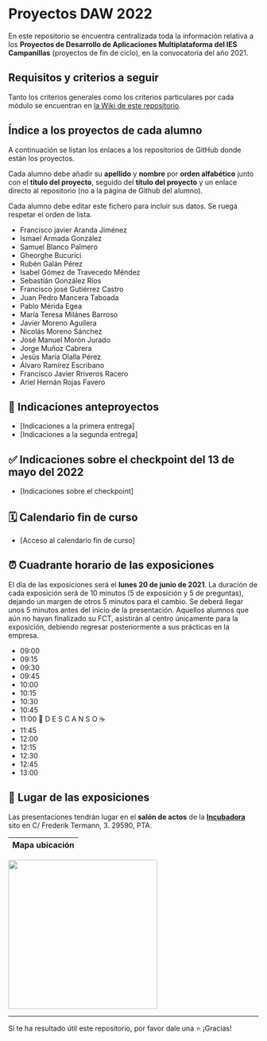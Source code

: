 # Proyectos DAW 2022

En este repositorio se encuentra centralizada toda la información relativa a los **Proyectos de Desarrollo de Aplicaciones Multiplataforma del IES Campanillas** (proyectos de fin de ciclo), en la convocatoria del año 2021.

## Requisitos y criterios a seguir

Tanto los criterios generales como los criterios particulares por cada módulo se encuentran en [la Wiki de este repositorio](https://github.com/IESCampanillas/proyectos-daw-2022/wiki).

## Índice a los proyectos de cada alumno

A continuación se listan los enlaces a los repositorios de GitHub donde están los proyectos. 

Cada alumno debe añadir su **apellido** y **nombre** por **orden alfabético** junto con el **título del proyecto**, seguido del **título del proyecto** y un enlace directo al repositorio (no a la página de Github del alumno). 

Cada alumno debe editar este fichero para incluir sus datos. Se ruega respetar el orden de lista.


* Francisco javier Aranda Jiménez
* Ismael Armada González
* Samuel Blanco Palmero
* Gheorghe Bucurici
* Rubén Galán Pérez
* Isabel Gómez de Travecedo Méndez
* Sebastián González Ríos
* Francisco josé Gutiérrez Castro
* Juan Pedro Mancera Taboada
* Pablo Mérida Egea
* María Teresa Milánes Barroso
* Javier Moreno Aguilera
* Nicolás Moreno Sánchez
* José Manuel Morón Jurado
* Jorge Muñoz Cabrera
* Jesús María Olalla Pérez
* Álvaro Ramírez Escribano
* Francisco Javier Rriveros Racero
* Ariel Hernán Rojas Favero



## 📝 Indicaciones anteproyectos
* [Indicaciones a la primera entrega]
* [Indicaciones a la segunda entrega]

## ✅ Indicaciones sobre el checkpoint del 13 de mayo del 2022
* [Indicaciones sobre el checkpoint]

## 🗓️ Calendario fin de curso
* [Acceso al calendario fin de curso]

## ⏰ Cuadrante horario de las exposiciones

El día de las exposiciones será el **lunes 20 de junio de 2021**. La duración de cada exposición será de 10 minutos (5 de exposición y 5 de preguntas), dejando un margen de otros 5 minutos para el cambio. Se deberá llegar unos 5 minutos antes del inicio de la presentación. Aquellos alumnos que aún no hayan finalizado su FCT, asistirán al centro únicamente para la exposición, debiendo regresar posteriormente a sus prácticas en la empresa.

* 09:00
* 09:15
* 09:30
* 09:45
* 10:00
* 10:15
* 10:30
* 10:45
* 11:00
 🥪 D E S C A N S O ☕
* 11:45
* 12:00
* 12:15
* 12:30
* 12:45
* 13:00
## :school: Lugar de las exposiciones

Las presentaciones tendrán lugar en el **salón de actos** de la [**Incubadora**](https://goo.gl/maps/VGMpWnnpCZJQbP21A) sito en C/ Frederik Termann, 3. 29590, PTA.

Mapa ubicación             | 
:-------------------------:|
<a href="https://goo.gl/maps/VGMpWnnpCZJQbP21A" target="_blank"><img src="https://github.com/IESCampanillas/proyectos-dam-2021/blob/master/IESCFP_mapa_ubicacion.png" width="300" /></a> 




<hr>

Si te ha resultado útil este repositorio, por favor dale una :star: ¡Gracias!
